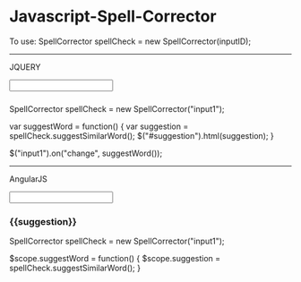 Javascript-Spell-Corrector
==========================

To use:
SpellCorrector spellCheck = new SpellCorrector(inputID);

-----------------------------------------------------------
JQUERY

<input type="text" id="input1" />
<h3 id="suggestion"></h3>

SpellCorrector spellCheck = new SpellCorrector("input1");

var suggestWord = function() {
    var suggestion = spellCheck.suggestSimilarWord();
    $("#suggestion").html(suggestion);
}

$("input1").on("change", suggestWord());

-----------------------------------------------------------
AngularJS

<input type="text" id="input1" ng-change="suggestWord()" />
<h3> {{suggestion}} </h3>

SpellCorrector spellCheck = new SpellCorrector("input1");

$scope.suggestWord = function() {
    $scope.suggestion = spellCheck.suggestSimilarWord();
}
